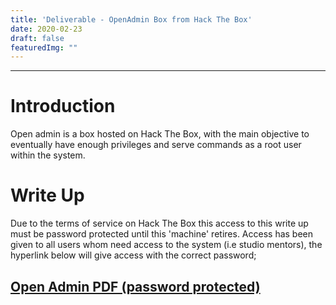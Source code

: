 ```yaml
---
title: 'Deliverable - OpenAdmin Box from Hack The Box'
date: 2020-02-23
draft: false
featuredImg: ""
---
```

************
# Introduction

Open admin is a box hosted on Hack The Box, with the main objective to eventually have enough privileges and serve commands as a root user within the system.



# Write Up

Due to the terms of service on Hack The Box this access to this write up must be password protected until this 'machine' retires. Access has been given to all users whom need access to the system (i.e studio mentors), the hyperlink below will give access with the correct password;


## **[Open Admin PDF (password protected)](/openAdmin.pdf)**

